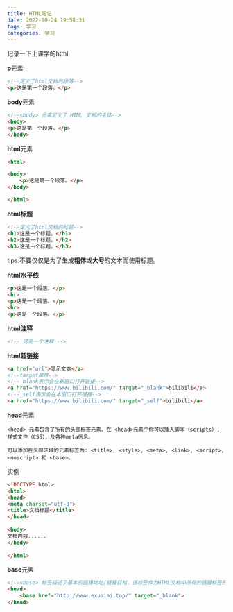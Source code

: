 ```yaml
---
title: HTML笔记
date: 2022-10-24 19:58:31
tags: 学习
categories: 学习
---
```


记录一下上课学的html

<!--more-->

**p**元素

```html
<!--定义了html文档的段落-->
<p>这是第一个段落。</p>
```



**body**元素

```html
<!--<body> 元素定义了 HTML 文档的主体-->
<body>
<p>这是第一个段落。</p>
</body>
```



**html**元素

```html
<html>

<body>
    <p>这是第一个段落。</p>
</body>

</html>
```



**html标题**

```html
<!--定义了html文档的标题-->
<h1>这是一个标题。</h1>
<h2>这是一个标题。</h2>
<h3>这是一个标题。</h3>
```

tips:不要仅仅是为了生成**粗体**或**大号**的文本而使用标题。



**html水平线**

```html
<p>这是一个段落。</p>
<hr>
<p>这是一个段落。</p>
<hr>
<p>这是一个段落。</p>
```



**html注释**

```html
<!-- 这是一个注释 -->
```



**html超链接**

```html
<a href="url">显示文本</a>
<!--target属性-->
<!--_blank表示会在新窗口打开链接-->
<a href="https://www.bilibili.com/" target="_blank">bilibili</a>
<!--_self表示会在本窗口打开链接-->
<a href="https://www.bilibili.com/" target="_self">bilibili</a>
```



**head**元素

```
<head> 元素包含了所有的头部标签元素。在 <head>元素中你可以插入脚本（scripts）, 样式文件（CSS），及各种meta信息。

可以添加在头部区域的元素标签为: <title>, <style>, <meta>, <link>, <script>, <noscript> 和 <base>。
```

实例

```html
<!DOCTYPE html>
<html>
<head> 
<meta charset="utf-8"> 
<title>文档标题</title>
</head>
 
<body>
文档内容......
</body>
 
</html>
```



**base**元素

```html
<!--<base> 标签描述了基本的链接地址/链接目标，该标签作为HTML文档中所有的链接标签的默认链接-->
<head>
	<base href="http://www.exusiai.top/" target="_blank">
</head>
```







